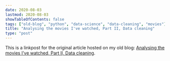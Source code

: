 ```yaml
---
date: 2020-08-03
lastmod: 2020-08-03
showTableOfContents: false
tags: ["old-blog", "python", "data-science", "data-cleaning", "movies"]
title: "Analysing the movies I've watched, Part II, Data cleaning"
type: "post"
---
```


This is a linkpost for the original article hosted on my old blog: [Analysing the movies I've watched, Part II, Data cleaning](https://lovkush-a.github.io/python/data%20science/2020/08/03/mymovies2.html). 